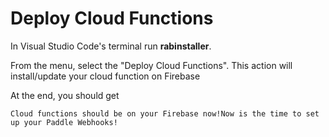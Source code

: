 # Deploy Cloud Functions

In Visual Studio Code's terminal run **rabinstaller**.

From the menu, select the "Deploy Cloud Functions". This action will install/update your cloud function on Firebase

At the end, you should get

```text
Cloud functions should be on your Firebase now!Now is the time to set up your Paddle Webhooks!
```


